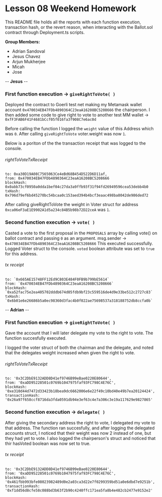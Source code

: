 # Lesson 08 Weekend Homework 

This README file holds all the reports with each function execution, transaction hash, or the revert reason, when 
interacting with the Ballot.sol contract through Deployment.ts scripts.

**Group Members:**

- Adrian Sandoval
- Jesus Chavez
- Arjun Mukherjee
- Micah
- Jose


-- **Jesus** --
### First function execution -> `giveRightToVote( )`

Deployed the contract to Goerli test net making my Metamask wallet account `0x470034EB47FDb4890364C23eaA16208BC5208666` the 
chairperson. I then added some code to give right to vote to another test MM wallet -> `0xfF3FAB6F41F4681bCcf05f016fa3f908C7e6ac0d`

Before calling the function I logged the `weight` value of this Address which was `0`. After calling `giveRightToVote` voter.weight was now `1`.

Below is a poriton of the the transaction receipt that was logged to the console.

###### rightToVoteTxReceipt
```
to: 0xa30D19A08C7565063Ce4eBd68B454D522D6D11af,
from: 0x470034EB47FDb4890364C23eaA16208BC5208666
blockHash: 0x0abb73cf0950a0dda1bef04c27da3a9ffb93f31f94fd26949596cea53debb4b0
txHash: 0x796d79ef6bd45270bc54bcaa0c153aed394b4bcf3eaac498ba8042de986ded72
```
After calling giveRightToVote the weight in Voter struct for address `0xca06eF3aE1E9902A1d5a234c84B5b98b72D22ceA` was `1`.


### Second function execution -> `vote( )`

Casted a vote to the first proposal in the `PROPOSALS` array by calling vote() on ballot contract and passing `0` as an argument.
msg.sender -> `0x470034EB47FDb4890364C23eaA16208BC5208666`
This executed successfully. Logged Voter struct to the console. `voted` boolean attribute was set to `true` for this address.

###### tx receipt
```
to: `0x665AE15748FF12Ed9C803E484F0FB9b799bE5614`
from: `0x470034EB47FDb4890364C23eaA16208BC5208666`
blockHash: `0xa52fac75e2ea405702dddb674d05fdb9bf23c559516de4d9e33be512c2727c83`
txHash: `0x6b01e6e26686b5a0ec98360d3fac4b0f022ae75698537a318188752db8ccfa0b`
```
-- **Adrian** --

### First function execution -> `giveRightToVote( )`

Gave the account that I will later delegate my vote to the right to vote. The function succesfully executed. 

I logged the voter struct of both the chairman and the delegate, and noted that the delegates weight increased when given the right to vote. 

###### rightToVoteTxReceipt
```
to: '0x3C2DbE9132ADD8D41ef9746B99eBae0220E80644',
from: '0xaDD95228501c0769b1047975faf93FC798C4E76C',
blockHash: '0xe310d44d7472d33423b18bea9dc6662006e6e22f49c10bd40e49b7ea20124424',
transactionHash: '0x26a97f658ccf8716da3fda0591db94e3ef63c4e7a306c3e19a117629e9827865'
```
### Second function execution -> `delegate( )`

After giving the secondary address the right to vote, I delegated my vote to that address. The function ran succesfully, and after logging the delegated accounts struct, I noticed that their weight was now 2 instead of one, but they had yet to vote. I also logged the chairperson's struct and noticed that thir hasVoted boolean was now set to true. 

###### tx receipt
```
to: '0x3C2DbE9132ADD8D41ef9746B99eBae0220E80644',
from: '0xaDD95228501c0769b1047975faf93FC798C4E76C',
blockHash: '0x461fbb993bfe08023982489d0e2a03ca3d22e7f0299359bd51a0e6dbd7e9251b',
transactionHash: '0xf1dd56d8cfe58c088bd3b63f2b90c4240ffc171ea5fa8b4e482cb2477e9152e2'
```

